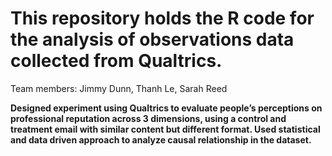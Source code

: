 # This repository holds the R code for the analysis of observations data collected from Qualtrics.

Team members:  Jimmy Dunn, Thanh Le, Sarah Reed

**Designed experiment using Qualtrics to evaluate people’s perceptions on professional reputation across 3 dimensions, using a control and treatment email with similar content but different format. Used statistical and data driven approach to analyze causal relationship in the dataset.**
